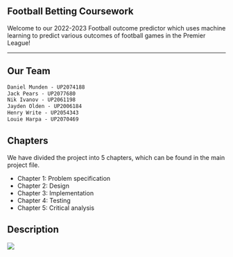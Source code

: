 ## Football Betting Coursework

Welcome to our 2022-2023 Football outcome predictor which uses machine learning to predict various outcomes of football games in the Premier League!

---

## Our Team

```css
Daniel Munden - UP2074188
Jack Pears - UP2077680
Nik Ivanov - UP2061198
Jayden Olden - UP2006184
Henry Write - UP2054343
Louie Harpa - UP2070469
```

## Chapters

We have divided the project into 5 chapters, which can be found in the main project file.

*   Chapter 1: Problem specification
*   Chapter 2: Design
*   Chapter 3: Implementation
*   Chapter 4: Testing
*   Chapter 5: Critical analysis

## Description

![](https://33333.cdn.cke-cs.com/kSW7V9NHUXugvhoQeFaf/images/ee23ede09d2326652178f258d23d26735f59f805f8173a78.png)
